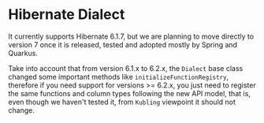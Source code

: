 # Hibernate Dialect

It currently supports Hibernate 6.1.7, but we are planning to move directly to version 7 once it is released, tested and
adopted mostly by Spring and Quarkus.

Take into account that from version 6.1.x to 6.2.x, the `Dialect` base class changed some important methods like `initializeFunctionRegistry`,
therefore if you need support for versions >= 6.2.x, you just need to register the same functions and column types
following the new API model, that is, even though we haven't tested it, from `Kubling` viewpoint it should not change.

